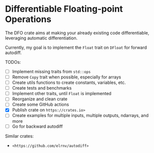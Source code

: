 # Differentiable Floating-point Operations

The DFO crate aims at making your already existing code differentiable, leveraging automatic differentiation.

Currently, my goal is to implement the `Float` trait on `DFloat` for forward autodiff.

TODOs:

- [ ] Implement missing traits from `std::ops`
- [ ] Remove `Copy` trait when possible, especially for arrays
- [ ] Create utils functions to create constants, variables, etc.
- [ ] Create tests and benchmarks
- [ ] Implement other traits, until `Float` is implemented
- [ ] Reorganize and clean crate
- [ ] Create some GitHub actions
- [x] Publish crate on `https://crates.io>`
- [ ] Create examples for multiple inputs, multiple outputs, ndarrays, and more
- [ ] Go for backward autodiff

Similar crates:

- `<https://github.com/elrnv/autodiff>`
